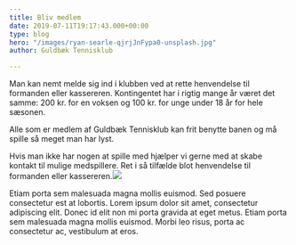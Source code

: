 ```yaml
---
title: Bliv medlem
date: 2019-07-11T19:17:43.000+00:00
type: blog
hero: "/images/ryan-searle-qjrjJnFypa0-unsplash.jpg"
author: Guldbæk Tennisklub

---
```

Man kan nemt melde sig ind i klubben ved at rette henvendelse til formanden eller kassereren. Kontingentet har i rigtig mange år været det samme: 200 kr. for en voksen og 100 kr. for unge under 18 år for hele sæsonen. 

Alle som er medlem af Guldbæk Tennisklub kan frit benytte banen og må spille så meget man har lyst. 

Hvis man ikke har nogen at spille med hjælper vi gerne med at skabe kontakt til mulige medspillere. Ret i så tilfælde blot henvendelse til formanden eller kassereren.![](/images/ben-hershey-K9HgyI3qmqA-unsplash.jpg)

Etiam porta sem malesuada magna mollis euismod. Sed posuere consectetur est at lobortis. Lorem ipsum dolor sit amet, consectetur adipiscing elit. Donec id elit non mi porta gravida at eget metus. Etiam porta sem malesuada magna mollis euismod. Morbi leo risus, porta ac consectetur ac, vestibulum at eros.